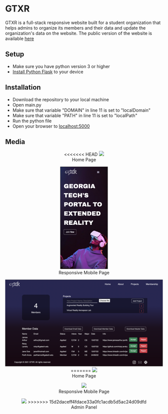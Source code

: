 <h1>GTXR</h1>
GTXR is a full-stack responsive website built for a student organization that helps admins to organize its members and their data and update the organization's data on the website. The public version of the website is available <a href="http://www.gtxr.club/">here</a>
<h2>Setup</h2>
<ul>
	<li>Make sure you have python version 3 or higher</li>
	<li><a href="https://www.geeksforgeeks.org/flask-creating-first-simple-application/">Install Python Flask</a> to your device</li>
</ul>
<h2>Installation</h2>
<ul>
	<li>Download the repository to your local machine</li>
	<li>Open main.py</li>
	<li>Make sure that variable "DOMAIN" in line 11 is set to "localDomain"</li>
	<li>Make sure that variable "PATH" in line 11 is set to "localPath"</li>
	<li>Run the python file</li>
	<li>Open your browser to <a href="http://localhost:5000">localhost:5000</a> </li>
</ul>
<h2>Media</h2>
<p align="center">
<<<<<<< HEAD
  <img src="/github_images/img1.png">
  <br>Home Page
</p>
<p align="center">
  <img width='30%' src="/github_images/img2.png">
  <br>Responsive Mobile Page
</p>
<p align="center">
  <img src="/github_images/img3.png">
=======
  <img src="http://www.projects.bet/Media/github/GTXR/img1.png">
  <br>Home Page
</p>
<p align="center">
  <img width="40%" src="http://www.projects.bet/Media/github/GTXR/img2.png">
  <br>Responsive Mobile Page
</p>
<p align="center">
  <img src="http://www.projects.bet/Media/github/GTXR/img3.png">
>>>>>>> 15d2daceff4fdace33a0fc1acdb5d5ac24d09dfd
  <br>Admin Panel
</p>
